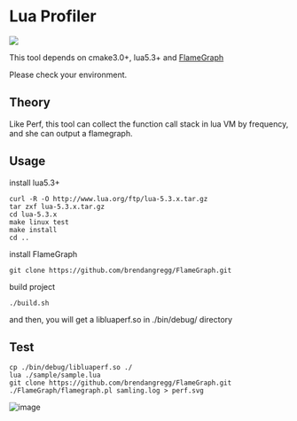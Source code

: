 # Lua Profiler
[<img src="https://img.shields.io/github/license/Patrick08T/LuaProfiler">](https://github.com/Patrick08T/LuaProfiler)

This tool depends on cmake3.0+, lua5.3+ and [FlameGraph](https://github.com/brendangregg/FlameGraph.git)

Please check your environment. 

## Theory
Like Perf, this tool can collect the function call stack in lua VM by frequency, and she can output a flamegraph.

## Usage
install lua5.3+
```
curl -R -O http://www.lua.org/ftp/lua-5.3.x.tar.gz
tar zxf lua-5.3.x.tar.gz
cd lua-5.3.x
make linux test
make install
cd ..
```

install FlameGraph
```
git clone https://github.com/brendangregg/FlameGraph.git
```

build project
```
./build.sh
```

and then, you will get a libluaperf.so in ./bin/debug/ directory

## Test
```
cp ./bin/debug/libluaperf.so ./
lua ./sample/sample.lua
git clone https://github.com/brendangregg/FlameGraph.git
./FlameGraph/flamegraph.pl samling.log > perf.svg
```
![image](https://user-images.githubusercontent.com/18464261/148522352-6f5734f3-ee38-4174-978c-99f353c81d6a.png)


